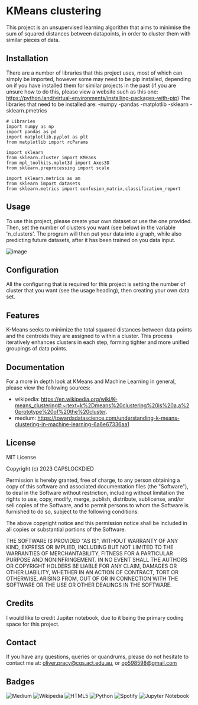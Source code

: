 # KMeans clustering
This project is an unsupervised learning algorithm that aims to minimise the sum of squared distances between datapoints, in order to cluster them with similar pieces of data.

## Installation
There are a number of libraries that this project uses, most of which can simply be imported, however some may need to be pip installed, depending on if you have installed them for similar projects in the past (if you are unsure how to do this, please view a website such as this one: https://python.land/virtual-environments/installing-packages-with-pip)
The libraries that need to be installed are:
-numpy
-pandas
-matplotlib
-sklearn
-sklearn.pmetrics
```
# Libraries
import numpy as np
import pandas as pd
import matplotlib.pyplot as plt
from matplotlib import rcParams

import sklearn
from sklearn.cluster import KMeans
from mpl_toolkits.mplot3d import Axes3D
from sklearn.preprocessing import scale

import sklearn.metrics as am
from sklearn import datasets
from sklearn.metrics import confusion_matrix,classification_report
```

## Usage
To use this project, please create your own dataset or use the one provided. Then, set the number of clusters you want (see below) in the variable 'n_clusters'. The program will then put your data into a graph, while also predicting future datasets, after it has
been trained on you data input.

![image](https://github.com/op598598/ML-portfolio/assets/67995732/75626a58-a807-4e43-b133-80d3cff25b35)


## Configuration
All the configuring that is required for this project is setting the number of cluster that you want (see the usage heading), then creating your own data set.

## Features

K-Means seeks to minimize the total squared distances between data points and the centroids they are assigned to within a cluster. This process iteratively enhances clusters in each step, forming tighter and more unified groupings of data points.

## Documentation
For a more in depth look at KMeans and Machine Learning in general, please view the following sources:
- wikipedia: https://en.wikipedia.org/wiki/K-means_clustering#:~:text=k%2Dmeans%20clustering%20is%20a,a%20prototype%20of%20the%20cluster.
- medium: https://towardsdatascience.com/understanding-k-means-clustering-in-machine-learning-6a6e67336aa1

## License
MIT License

Copyright (c) 2023 CAPSLOCKDIED

Permission is hereby granted, free of charge, to any person obtaining a copy
of this software and associated documentation files (the "Software"), to deal
in the Software without restriction, including without limitation the rights
to use, copy, modify, merge, publish, distribute, sublicense, and/or sell
copies of the Software, and to permit persons to whom the Software is
furnished to do so, subject to the following conditions:

The above copyright notice and this permission notice shall be included in all
copies or substantial portions of the Software.

THE SOFTWARE IS PROVIDED "AS IS", WITHOUT WARRANTY OF ANY KIND, EXPRESS OR
IMPLIED, INCLUDING BUT NOT LIMITED TO THE WARRANTIES OF MERCHANTABILITY,
FITNESS FOR A PARTICULAR PURPOSE AND NONINFRINGEMENT. IN NO EVENT SHALL THE
AUTHORS OR COPYRIGHT HOLDERS BE LIABLE FOR ANY CLAIM, DAMAGES OR OTHER
LIABILITY, WHETHER IN AN ACTION OF CONTRACT, TORT OR OTHERWISE, ARISING FROM,
OUT OF OR IN CONNECTION WITH THE SOFTWARE OR THE USE OR OTHER DEALINGS IN THE
SOFTWARE.

## Credits
I would like to credit Jupiter notebook, due to it being the primary coding space for this project.

## Contact
If you have any questions, queries or quandrums, please do not hesitate to contact me at: oliver.pracy@cgs.act.edu.au, or op598598@gmail.com

## Badges
![Medium](https://img.shields.io/badge/Medium-12100E?style=for-the-badge&logo=medium&logoColor=white)
![Wikipedia](https://img.shields.io/badge/Wikipedia-%23000000.svg?style=for-the-badge&logo=wikipedia&logoColor=white)
![HTML5](https://img.shields.io/badge/html5-%23E34F26.svg?style=for-the-badge&logo=html5&logoColor=white)
![Python](https://img.shields.io/badge/python-3670A0?style=for-the-badge&logo=python&logoColor=ffdd54)
![Spotify](https://img.shields.io/badge/Spotify-1ED760?style=for-the-badge&logo=spotify&logoColor=white)
![Jupyter Notebook](https://img.shields.io/badge/jupyter-%23FA0F00.svg?style=for-the-badge&logo=jupyter&logoColor=white)
